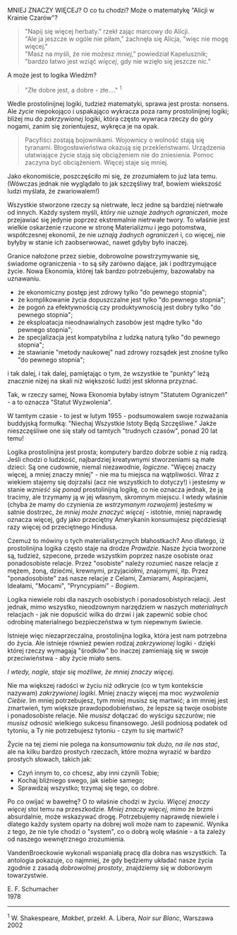 MNIEJ ZNACZY WIĘCEJ? O co tu chodzi? Może o matematykę "Alicji w Krainie Czarów"?

> "Napij się więcej herbaty." rzekł zając marcowy do Alicji. \
> "Ale ja jeszcze w ogóle nie piłam," żachnęła się Alicja, "więc nie mogę więcej." \
> "Masz na myśli, że nie możesz _mniej_," powiedział Kapelusznik; "bardzo łatwo jest wziąć _więcej_, gdy nie wzięło się jeszcze nic."

A może jest to logika Wiedźm?

> "Złe dobre jest, a dobre - złe...." <sup>1</sup>

Wedle prostolinijnej logiki, tudzież matematyki, sprawa jest prosta: nonsens. Ale _życie_ niepokojąco i uspakająco wykracza poza ramy prostolinijnej logiki; bliżej mu do _zakrzywionej_ logiki, która często wywraca rzeczy do góry nogami, zanim się zorientujesz, wykręca je na opak.

> Pacyfiści zostają bojownikami.
> Wojownicy o wolność stają się tyranami.
> Błogosławieństwa okazują się przekleństwami.
> Urządzenia ułatwiające życie stają się obciążeniem nie do zniesienia.
> Pomoc zaczyna być obciążeniem.
> Więcej staje się mniej.

Jako ekonomiście, poszczęściło mi się, że zrozumiałem to już lata temu. (Wówczas jednak nie wyglądało to jak szczęśliwy traf, bowiem wiekszość ludzi myślała, że zwariowalem!)

Wszystkie stworzone rzeczy są nietrwałe, lecz jedne są bardziej nietrwałe od innych. Każdy system myśli, _który nie uznaje żadnych ograniczeń_, może przejawiać się jedynie poprzez ekstremalnie nietrwałe twory. To właśnie jest wielkie oskarżenie rzucone w stronę Materializmu i jego potomstwa, współczesnej ekonomii, że nie _uznają żadnych ograniczeń_ i, co więcej, nie byłyby w stanie ich zaobserwować, nawet gdyby było inaczej.

Granice nałożone przez siebie, dobrowolne powstrzymywanie się, świadome ograniczenia - to są siły zarówno dające, jak i podtrzymujące życie. Nowa Ekonomia, której tak bardzo potrzebujemy, bazowałaby na uznawaniu.

- że ekonomiczny postęp jest zdrowy tylko "do pewnego stopnia";
- że komplikowanie życia dopuszczalne jest tylko "do pewnego stopnia";
- że pogoń za efektywnością czy produktywnością jest dobry tylko "do pewnego stopnia";
- że eksploatacja nieodnawialnych zasobów jest mądre tylko "do pewnego stopnia";
- że specjalizacja jest kompatybilna z ludzką naturą tylko "do pewnego stopnia";
- że stawianie "metody naukowej" nad zdrowy rozsądek jest znośne tylko "do pewnego stopnia";

i tak dalej, i tak dalej, pamiętając o tym, że wszystkie te "punkty" leżą znacznie niżej na skali niż większość ludzi jest skłonna przyznać.

Tak, w rzeczy samej, Nowa Ekonomia byłaby istnym "Statutem Ograniczeń" - a to oznacza "Statut Wyzwolenia".

W tamtym czasie - to jest w lutym 1955 - podsumowalem swoje rozważania buddyjską formułką: "Niechaj Wszystkie Istoty Będą Szczęśliwe." Jakże nieszczęśliwe one się stały od tamtych "trudnych czasów", ponad 20 lat temu!

Logika prostolinijna jest prosta; komputery bardzo dobrze sobie z nią radzą. Jeśli chodzi o ludzkość, najbardziej kreatywnymi stworzeniami są małe dzieci: Są one cudownie, niemal niezawodnie, _logiczne_. "Więcej znaczy więcej, a mniej znaczy mniej" - nie ma tu miejsca na wątpliwości. Wraz z wiekiem stajemy się dojrzalsi (acz nie wszystkich to dotyczy!) i jesteśmy w stanie _wznieść się ponad_ prostolinijną logikę, co nie oznacza jednak, że ją tracimy, ale trzymamy ją w jej własnym, skromnym miejscu. I wtedy właśnie (chyba że mamy do czynienia ze _wstrzymanym rozwojem_) jesteśmy w satnie dostrzec, że _mniej może znaczyć więcej_ - istotnie, mniej naprawdę oznacza więcej, gdy jako przeciętny Amerykanin konsumujesz pięćdziesiąt razy więcej od przeciętnego Hindusa.

Czemuż to mówiny o tych materialistycznych błahostkach? Ano dlatego, iż prostolinijna logika często staje na drodze _Prawdzie_. Nasze życia tworzone są, tudzież, szpecone, przede wszystkim poprzez nasze osobiste oraz ponadosobiste relacje. Przez "osobiste" należy rozumieć nasze relacje z mężem, żoną, dziećmi, krewnymi, przyjaciółmi, znajomymi, itp. Przez "ponadosobiste" zaś nasze relacje z Celami, Zamiarami, Aspiracjami, Ideałami, "Mocami", "Pryncypiami" - _Bogiem_.

Logika niewiele robi dla naszych osobistych i ponadosobistych relacji. Jest jednak, mimo wszystko, nieodzownym narzędziem w naszych _materialnych_ relacjach - jak nie dopuścić wilka do drzwi i jak zapewnić sobie choć odrobinę materialnego bezpieczeństwa w tym niepewnym świecie.

Istnieje więc niezaprzeczalna, prostolinijna logika, która jest nam potrzebna do życia. Ale istnieje również pewien rodzaj _zakrzywionej_ logiki - dzięki której rzeczy wymagają "środków" bo inaczej zamieniają się w swoje przeciwieństwa - aby życie miało sens.

_I wtedy, nagle, staje się możliwe, że mniej znaczy więcej._

Nie ma większej radości w życiu niż odkrycie (co w tym kontekście nazywam) _zakrzywionej logiki_. Mniej znaczy więcej ma moc _wyzwolenia Ciebie_. Im mniej potrzebujesz, tym mniej musisz się martwić; a im mniej jest zmartwień, tym większe prawdopodobieństwo, że lepsze są twoje osobiste i ponadosobiste relacje. Nie _musisz_ dołączać do wyścigu szczurów; nie _musisz_ odnosić wielkiego sukcesu finansowego. Jeśli podniosą podatek od tytoniu, a Ty nie potrzebujesz tytoniu - czym tu się martwić?

Życie na tej ziemi nie polega na _konsumowaniu tak dużo, na ile nas stać_, ale na kilku bardzo prostych rzeczach, które można wyrazić w bardzo prostych słowach, takich jak:

- Czyń innym to, co chcesz, aby inni czynili Tobie;
- Kochaj bliźniego swego, jak siebie samego;
- Sprawdzaj wszystko; trzymaj się tego, co dobre.

Po co owijać w bawełnę? O _to_ właśnie chodzi w życiu. _Więcej znaczy więcej_ stoi temu na przeszkodzie. _Mniej znaczy więcej_, mimo że brzmi absurdalnie, może wskazywać drogę. Potrzebujemy naprawdę niewiele i dlatego każdy system oparty na dobrej woli może nam to zapewnić. Wynika z tego, że nie tyle chodzi o "system", co o dobrą wolę właśnie - a ta zależy od naszego wewnętrznego zrozumienia.

VandenBroeckowie wykonali wspaniałą pracę dla dobra nas wszystkich. Ta antologia pokazuje, co najmniej, że gdy będziemy układać nasze życia zgodnie z zasadą _dobrowolnej prostoty_, znajdziemy się w doborowym towarzystwie.

E. F. Schumacher \
1978

---

<sup>1</sup> W. Shakespeare, _Makbet_, przekł. A. Libera, _Noir sur Blanc_, Warszawa 2002
